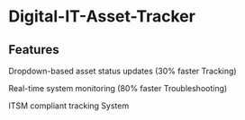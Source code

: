 # Digital-IT-Asset-Tracker

## Features

Dropdown-based asset status updates (30% faster Tracking)

Real-time system monitoring (80% faster Troubleshooting)

ITSM compliant tracking System




